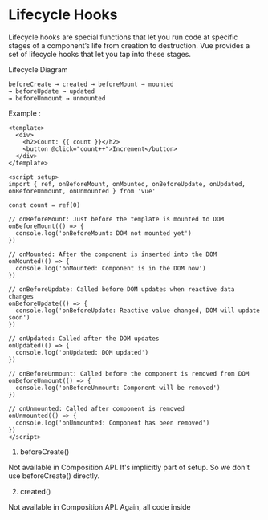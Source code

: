 # Lifecycle Hooks

Lifecycle hooks are special functions that let you run code at specific stages of a component’s life from creation to destruction. Vue provides a set of lifecycle hooks that let you tap into these stages.

Lifecycle Diagram
```
beforeCreate → created → beforeMount → mounted
→ beforeUpdate → updated
→ beforeUnmount → unmounted
```

Example : 

```
<template>
  <div>
    <h2>Count: {{ count }}</h2>
    <button @click="count++">Increment</button>
  </div>
</template>

<script setup>
import { ref, onBeforeMount, onMounted, onBeforeUpdate, onUpdated, onBeforeUnmount, onUnmounted } from 'vue'

const count = ref(0)

// onBeforeMount: Just before the template is mounted to DOM
onBeforeMount(() => {
  console.log('onBeforeMount: DOM not mounted yet')
})

// onMounted: After the component is inserted into the DOM
onMounted(() => {
  console.log('onMounted: Component is in the DOM now')
})

// onBeforeUpdate: Called before DOM updates when reactive data changes
onBeforeUpdate(() => {
  console.log('onBeforeUpdate: Reactive value changed, DOM will update soon')
})

// onUpdated: Called after the DOM updates
onUpdated(() => {
  console.log('onUpdated: DOM updated')
})

// onBeforeUnmount: Called before the component is removed from DOM
onBeforeUnmount(() => {
  console.log('onBeforeUnmount: Component will be removed')
})

// onUnmounted: Called after component is removed
onUnmounted(() => {
  console.log('onUnmounted: Component has been removed')
})
</script>
```

1. beforeCreate()

Not available in Composition API. It's implicitly part of setup. So we don't use beforeCreate() directly.

2. created()

Not available in Composition API. Again, all code inside <script setup> runs after beforeCreate and created, so it's already covered.

3. onBeforeMount()

Runs before the component is mounted to the DOM. Setup tasks just before DOM is available.

4. onMounted()

Runs after the component is mounted to the DOM. DOM is now available and reactive state is ready.

5. onBeforeUpdate()

Runs before the DOM is patched due to reactive data change. Acts like a "last chance" before the DOM changes.

6. onUpdated()

Runs after the DOM has been updated. React to what just changed.

7. onBeforeUnmount()

Runs before the component is unmounted and removed from the DOM. We can Cleanup (intervals, event listeners).

8. onUnmounted()

Runs after the component is unmounted. Final cleanup and no logic should run after this.
